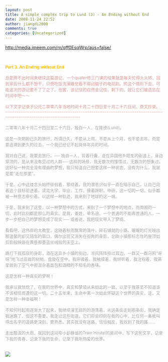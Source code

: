 ```yaml
---
layout: post
title: A simple complex trip to Lund (3) - An Ending without End
date: 2008-11-24 22:52
author: jiangdi2000
comments: true
categories: [Uncategorized]
---
```

<div id="msgcns!C840C88DA912213B!1248" class="bvMsg"><a style="left:0!important;top:17px!important;" title="Click here to block this object with Adblock Plus" href="http://media.imeem.com/m/qff0EsqWrp/aus=false/"></a><a href="http://media.imeem.com/m/qff0EsqWrp/aus=false/">http://media.imeem.com/m/qff0EsqWrp/aus=false/</a><a href="http://www.imeem.com/people/Ii7lfw/music/mGOvNRUR/silent_hill_room_of_angel/"></a>

<font size="2"><span style="font-weight:bold;color:rgb(255,255,0);"> <span style="color:rgb(255,192,0);"><br /><br />Part 3. An Ending without End</span></span><br /><br style="color:rgb(250,192,143);" /><span style="color:rgb(217,150,148);">总是腾不出时间来继续这篇游记，一个quater修三门课的结果就是每天忙得头头转，回到家后什么都不想干，只想吃饭洗澡睡觉看不用动脑子的电视剧。照这个情形下去，可能这次的游记要不了了之了。也罢，该记住的自然会记住，剩下的，就让它们被遗忘在时间中吧～～</span><br style="color:rgb(217,150,148);" /><br style="color:rgb(217,150,148);" /><span style="color:rgb(217,150,148);">以下文字记录于公元二零零八年当地时间十月二十四日至十月二十六日间，原文抄录。</span><br style="color:rgb(217,150,148);" /><span style="color:rgb(217,150,148);">----------------------------------------------------------------------------------------------------------------------------</span><br /><br style="color:rgb(165,165,165);" /><span style="color:rgb(165,165,165);">二零零八年十月二十四日至二十六日，独自一人，在隆德(Lund)。</span><br style="color:rgb(165,165,165);" /><br style="color:rgb(165,165,165);" /><span style="color:rgb(165,165,165);">这是一次期盼已久的旅行，所谓已久，不是从上周，不是从上个月，也不是去年，而是要追溯到更久的过去，一个我已经记不起具体年月的时间。</span><br style="color:rgb(165,165,165);" /><br style="color:rgb(165,165,165);" /><span style="color:rgb(165,165,165);">我对自己说，我要去旅行。── 独自一人，背着行囊，走在异国他乡陌生的街道上，身边穿流的，是从来没有见过的人群── 这样的场景，我无数次的憧憬过，无数次的想象过。这好似一种完全没有理由的梦想，我只知道自己想要这样一种状态，没有为什么，我就是要“走在那里”。</span><br style="color:rgb(165,165,165);" /><br style="color:rgb(165,165,165);" /><span style="color:rgb(165,165,165);">于是，心中这缕念头始终徘徊着，萦绕着。我的潜意识似乎一直在暗示自己，让自己向着这个目标前进着。读完大学，毕业，工作，接着辞职，申研，这一切的一切，似乎都被一种意志牵引着。以这样一种轨迹，我来到了地球的这一端。</span><br style="color:rgb(165,165,165);" /><br style="color:rgb(165,165,165);" /><span style="color:rgb(165,165,165);">于是，我来到了这里，以一种梦想中的方式，来到了一个梦想中的地点，而周围的一切，此时此刻都是那么的真实。是我，姜姓，单名迪，一个普通的不能再普通的人，一步一步把自己的梦想变成了现实 ── 或者说，我把现实带入了梦境。</span><br style="color:rgb(165,165,165);" /><br style="color:rgb(165,165,165);" /><span style="color:rgb(165,165,165);">看看吧，这伟岸的大教堂，这随着秋雨飘零的落叶，碎石铺就的小路，暖暖的灯光映出那温馨的却又陌生的窗口，偶尔出现又消失在街角的身影，北欧小镇那标志性的屋顶如剪影般映嵌在黄昏那墨蓝丝绒般的天空上。</span><br style="color:rgb(165,165,165);" /><br style="color:rgb(165,165,165);" /><span style="color:rgb(165,165,165);">路灯下我孤寂的身影，洒在这异乡小镇的街边，凉风阵阵掠过耳边，一群又一群乌鸦“呀呀”地飞过高耸的树梢，盘旋在空中。我呼吸着，我触摸着，我倾听着，我注视着，我甚至尝到了空气中那混杂着面包和酒精的不知名的香味。</span><br style="color:rgb(165,165,165);" /><br style="color:rgb(165,165,165);" /><span style="color:rgb(165,165,165);">这是怎样一种真实的梦啊！</span><br style="color:rgb(165,165,165);" /><br style="color:rgb(165,165,165);" /><span style="color:rgb(165,165,165);">我承认我恍惚了。在我的世界中，真实和梦境从未如此的一致，以至于我甚至不知道该不该相信周遭的这一切。二十五年来，生命中第一次如此怀疑这个世界的真实，这，又是怎样一种幸福啊！</span><br style="color:rgb(165,165,165);" /><br style="color:rgb(165,165,165);" /><span style="color:rgb(165,165,165);">不知何时起雨逐渐大了起来，我继续漫无目的的游荡着，从这条街走到那条街，我确定我迷路了，但这不重要。我走过这些街道，它们将会印刻在我的心中，比任何一条我叫得出名字的道路更深刻，更熟悉。其实我没有迷路，恰恰相反，我找到了我的路……</span><br style="color:rgb(165,165,165);" /><br style="color:rgb(165,165,165);" /><span style="color:rgb(165,165,165);">走出瓢泼的大雨，我回到这间窄小却静谧的Train Hostel的房间中，写下这些文字，记录下我的青春，记录下我的生命，记录下我所热爱的世界。</span><br style="color:rgb(84,141,212);" /><br style="color:rgb(23,54,93);" /><br style="color:rgb(23,54,93);" /><a style="color:rgb(23,54,93);" href="http://picasaweb.google.com/lh/photo/1N1P0DvTHwQSUXbTQHn9Eg"><img src="http://lh5.ggpht.com/_6BAkkYRtVjg/SSstzZdQ4YI/AAAAAAAABKc/5hPF_aByrCo/s400/DSCF1562.JPG" /></a><br style="color:rgb(23,54,93);" /></font>  
  <font size="2"><br style="color:rgb(49,133,155);" /><br style="color:rgb(49,133,155);" /><br /><br /></font>    <br /> <br /> <br /></div>
